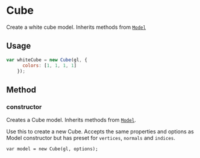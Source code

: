 # Cube

Create a white cube model. Inherits methods from [`Model`](#/documentation/api-reference/model)

## Usage

```js
var whiteCube = new Cube(gl, {
      colors: [1, 1, 1, 1]
    });
```

## Method

### constructor

Creates a Cube model. Inherits methods from [`Model`](#/documentation/api-reference/model).


Use this to create a new Cube. Accepts the same properties and options as Model constructor but has preset for `vertices`, `normals` and `indices`.

`var model = new Cube(gl, options);`

